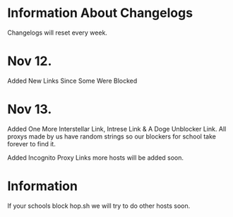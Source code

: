 # Information About Changelogs

Changelogs will reset every week.
 
 # Nov 12.

Added New Links Since Some Were Blocked

# Nov 13.

Added One More Interstellar Link, Intrese Link & A Doge Unblocker Link. All proxys made by us have random strings so our blockers for school take forever to find it. 

<p>Added Incognito Proxy Links more hosts will be added soon.</p>

# Information

If your schools block hop.sh we will try to do other hosts soon.

